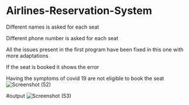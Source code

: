 # Airlines-Reservation-System

 Different names is asked for each seat
 
 Different phone number is asked for each seat
 
 All the issues present in the first program have been fixed in this one with more adaptations
 
 If the seat is booked it shows the error
 
 Having the symptoms of covid 19 are not eligible to book the seat![Screenshot (52)](https://user-images.githubusercontent.com/125792159/219939091-6f38bc2a-f962-42f2-a0f8-df302173926f.png)



#output
![Screenshot (53)](https://user-images.githubusercontent.com/125792159/219939296-810f889f-ace0-43eb-abc5-4ab6d55c33f6.png)
